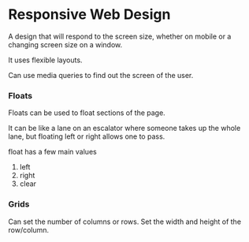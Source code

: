 # Responsive Web Design

A design that will respond to the screen size, whether on mobile or a changing screen size on a window.

It uses flexible layouts.

Can use media queries to find out the screen of the user.

### Floats
Floats can be used to float sections of the page.

It can be like a lane on an escalator where someone takes up the whole lane,
but floating left or right allows one to pass.

float has a few main values
1. left
1. right 
1. clear

### Grids 
Can set the number of columns or rows.
Set the width and height of the row/column.